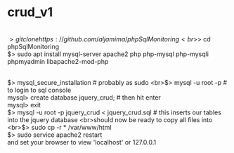 # crud_v1
<br>$> git clone https://github.com/aljamima/phpSqlMonitoring 
<br>$> cd phpSqlMonitoring
<br>$> sudo apt install mysql-server apache2 php php-mysql php-mysqli phpmyadmin libapache2-mod-php

<br>$> mysql_secure_installation # probably as sudo
<br>$> mysql -u root -p # to login to sql console
<br>mysql> create database jquery_crud; # then hit enter
<br>mysql> exit
<br>$> mysql -u root -p jquery_crud < jquery_crud.sql # this inserts our tables into the jquery database
<br>should now be ready to copy all files into 
<br>$> sudo cp -r * /var/www/html
<br>$> sudo service apache2 restart
<br>and set your browser to view 'localhost' or 127.0.0.1
